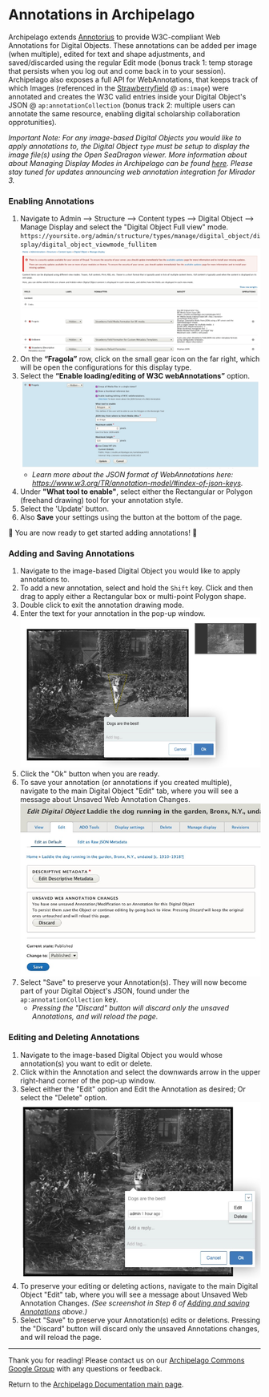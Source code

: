 # Annotations in Archipelago

Archipelago extends [Annotorius](https://github.com/recogito/annotorious) to provide W3C-compliant Web Annotations for Digital Objects. These annotations can be added per image (when multiple), edited for text and shape adjustments, and saved/discarded using the regular Edit mode (bonus track 1: temp storage that persists when you log out and come back in to your session). Archipelago also exposes a full API for WebAnnotations, that keeps track of which Images (referenced in the [Strawberryfield](../docs/strawberryfields.md) @ `as:image`) were annotated and creates the W3C valid entries inside your Digital Object's JSON @ `ap:annotationCollection` (bonus track 2: multiple users can annotate the same resource, enabling digital scholarship collaboration opprotunities). 

_Important Note: For any image-based Digital Objects you would like to apply annotations to, the Digital Object `type` must be setup to display the image file(s) using the Open SeaDragon viewer. More information about about Managing Display Modes in Archipelago can be found [here](../docs/webformsasinput.md#manage-display). Please stay tuned for updates announcing web annotation integration for Mirador 3._

### Enabling Annotations
1. Navigate to Admin --> Structure --> Content types --> Digital Object --> Manage Display and select the "Digital Object Full view" mode. `https://yoursite.org/admin/structure/types/manage/digital_object/display/digital_object_viewmode_fullitem`
	![annotations step 1](../imgs/annotations_step1.jpg)
2. On the **“Fragola”** row, click on the small gear icon on the far right, which will be open the configurations for this display type. 
3. Select the **“Enable loading/editing of W3C webAnnotations”** option. 	
	![annotations step 2](../imgs/annotations_step2.jpg)
   - _Learn more about the JSON format of WebAnnotations here: https://www.w3.org/TR/annotation-model/#index-of-json-keys._
3. Under **"What tool to enable"**, select either the Rectangular or Polygon (freehand drawing) tool for your annotation style.
4. Select the 'Update' button.
5. Also **Save** your settings using the button at the bottom of the page.

:tada: You are now ready to get started adding annotations! :tada:

### Adding and Saving Annotations
1. Navigate to the image-based Digital Object you would like to apply annotations to.
2. To add a new annotation, select and hold the `Shift` key. Click and then drag to apply either a Rectangular box or multi-point Polygon shape.
3. Double click to exit the annotation drawing mode.
4. Enter the text for your annotation in the pop-up window.
	![annotations edit](../imgs/annotations_edit.jpg)
5. Click the "Ok" button when you are ready.
6. To save your annotation (or annotations if you created multiple), navigate to the main Digital Object "Edit" tab, where you will see a message about Unsaved Web Annotation Changes.
	![annotations edit delete save](../imgs/annotations_edit_delete_save.jpg)
7. Select "Save" to preserve your Annotation(s). They will now become part of your Digital Object's JSON, found under the `ap:annotationCollection` key.
	- _Pressing the "Discard" button will discard only the unsaved Annotations, and will reload the page._

### Editing and Deleting Annotations
1. Navigate to the image-based Digital Object you would whose annotation(s) you want to edit or delete.
2. Click within the Annotation and select the downwards arrow in the upper right-hand corner of the pop-up window.
3. Select either the "Edit" option and Edit the Annotation as desired; Or select the "Delete" option.
	![annotations edit delete](../imgs/annotations_edit_delete.jpg)
4. To preserve your editing or deleting actions, navigate to the main Digital Object "Edit" tab, where you will see a message about Unsaved Web Annotation Changes. _(See screenshot in Step 6 of [Adding and saving Annotations](https://github.com/esmero/archipelago-documentation/blob/1.0.0-RC3/docs/annotations.md#adding-and-saving-annotations) above.)_
5. Select "Save" to preserve your Annotation(s) edits or deletions. Pressing the "Discard" button will discard only the unsaved Annotations changes, and will reload the page.
	
---

Thank you for reading! Please contact us on our [Archipelago Commons Google Group](https://groups.google.com/forum/#!forum/archipelago-commons) with any questions or feedback.

Return to the [Archipelago Documentation main page](../README.md).
